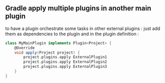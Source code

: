 
## Gradle apply multiple plugins in another main plugin

to have a plugin orchestrate some tasks in other external plugins :
just add them as dependencies to the plugin and in the plugin definition :

```gradle
class MyMainPlugin implements Plugin<Project> {
    @Override
    void apply(Project project) {
        project.plugins.apply ExternalPlugin1
        project.plugins.apply ExternalPlugin2
        project.plugins.apply ExternalPlugin3
    }
}
```
